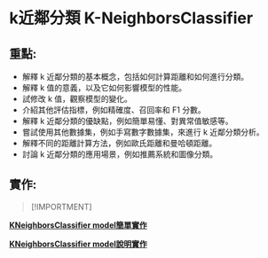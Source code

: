 # k近鄰分類 K-NeighborsClassifier
## 重點:
- 解釋 k 近鄰分類的基本概念，包括如何計算距離和如何進行分類。
- 解釋 k 值的意義，以及它如何影響模型的性能。
- 試修改 k 值，觀察模型的變化。
- 介紹其他評估指標，例如精確度、召回率和 F1 分數。
- 解釋 k 近鄰分類的優缺點，例如簡單易懂、對異常值敏感等。
- 嘗試使用其他數據集，例如手寫數字數據集，來進行 k 近鄰分類分析。
- 解釋不同的距離計算方法，例如歐氏距離和曼哈頓距離。
- 討論 k 近鄰分類的應用場景，例如推薦系統和圖像分類。


##  實作:
> [!IMPORTMENT]

[**KNeighborsClassifier model簡單實作**](./sklearn實作1.ipynb)

[**KNeighborsClassifier model說明實作**](./README.ipynb)
